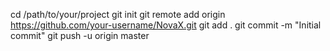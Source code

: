 cd /path/to/your/project
git init
git remote add origin https://github.com/your-username/NovaX.git
git add .
git commit -m "Initial commit"
git push -u origin master

